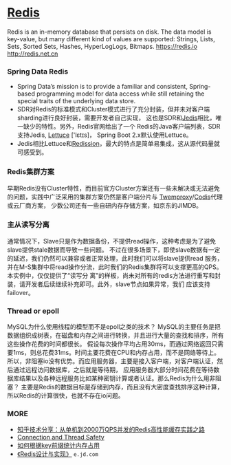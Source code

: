 # [Redis](https://github.com/antirez/redis)
Redis is an in-memory database that persists on disk. The data model is key-value,
but many different kind of values are supported: Strings, Lists, Sets, Sorted Sets,
Hashes, HyperLogLogs, Bitmaps. https://redis.io http://redis.net.cn

### Spring Data Redis
- Spring Data’s mission is to provide a familiar and consistent, Spring-based programming model
for data access while still retaining the special traits of the underlying data store.
- SDR对Redis的标准模式和Cluster模式进行了充分封装，但并未对客户端sharding进行良好封装，需要开发者自己实现，
这也是SDR和[Jedis](https://github.com/xetorthio/jedis)相比，唯一缺少的特性。另外，Redis官网给出了一个
Redis的Java客户端列表，SDR支持Jedis, [Lettuce](https://github.com/lettuce-io/lettuce-core) ['lɛtɪs]，
Spring Boot 2.x默认使用Lettuce。
- Jedis相比Lettuce和[Redission](https://github.com/redisson/redisson)，最大的特点是简单易集成，这从源代码量就可感受到。

### Redis集群方案
早期Redis没有Cluster特性，而目前官方Cluster方案还有一些未解决或无法避免的问题，实践中广泛采用的集群方案仍然是客户端分片与
[Twemproxy](https://github.com/twitter/twemproxy)/[Codis](https://github.com/CodisLabs/codis)代理或云厂商方案，
少数公司还有一些自研内存存储方案，如京东的JIMDB。

### 主从读写分离
通常情况下，Slave只是作为数据备份，不提供read操作，这种考虑是为了避免slave提供stale数据而导致一些问题。
不过在很多场景下，即使slave数据有一定的延迟，我们仍然可以兼容或者正常处理，此时我们可以将slave提供read
服务，并在M-S集群中将read操作分流，此时我们的Redis集群将可以支撑更高的QPS。本实例中，仅仅提供了“读写分
离”的样板，尚未对所有的redis方法进行重写和封装，请开发者后续继续补充即可。此外，slave节点如果异常，我们
应该支持failover。

### Thread or epoll
MySQL为什么使用线程的模型而不是epoll之类的技术？
MySQL的主要任务是把数据组织成树表，在磁盘和内存之间进行转换，并且进行大量的查找和排序，所有这些操作花费的时间都很长。
假设每次操作平均占用30ms，而通过网络返回只需要1ms，则总花费31ms。时间主要花费在CPU和内存占用，而不是网络等待上。
所以，非阻塞io没有优势。而应用服务器，主要是接入客户端，对客户端认证，然后通过远程访问数据库，之后就是等待期，
应用服务器大部分时间花费在等待数据库结果以及各种远程服务比如某种密钥计算或者认证。那么Redis为什么用非阻塞？
主要是Redis的数据目标是存储到内存，而且没有大密度查找排序这种计算，所以Redis的计算很快，也就不存在io问题。

### MORE
- [知乎技术分享：从单机到2000万QPS并发的Redis高性能缓存实践之路](https://blog.csdn.net/javahongxi/article/details/82766742)
- [Connection and Thread Safety](https://blog.csdn.net/javahongxi/article/details/50559829)
- [如何根据key前缀统计内存占用](https://segmentfault.com/q/1010000010575235)
- [《Redis设计与实现》](https://e.jd.com/30189715.html) `e.jd.com`